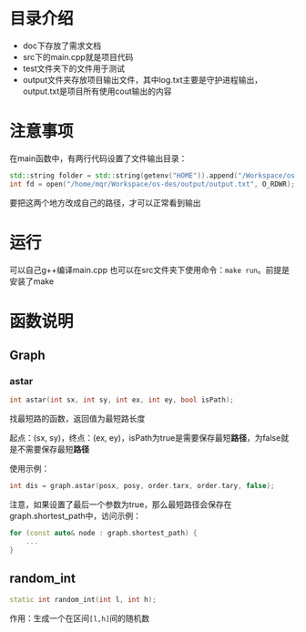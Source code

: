 # 目录介绍
- doc下存放了需求文档
- src下的main.cpp就是项目代码
- test文件夹下的文件用于测试
- output文件夹存放项目输出文件，其中log.txt主要是守护进程输出，output.txt是项目所有使用cout输出的内容
# 注意事项
在main函数中，有两行代码设置了文件输出目录：
```cpp
std::string folder = std::string(getenv("HOME")).append("/Workspace/os-des/output");
int fd = open("/home/mqr/Workspace/os-des/output/output.txt", O_RDWR);
```
要把这两个地方改成自己的路径，才可以正常看到输出
# 运行
可以自己g++编译main.cpp
也可以在src文件夹下使用命令：`make run`。前提是安装了make
# 函数说明
## Graph
### astar
```cpp
int astar(int sx, int sy, int ex, int ey, bool isPath);
```
找最短路的函数，返回值为最短路长度

起点：(sx, sy)，终点：(ex, ey)，isPath为true是需要保存最短**路径**，为false就是不需要保存最短**路径**

使用示例：
```cpp
int dis = graph.astar(posx, posy, order.tarx, order.tary, false);
```

注意，如果设置了最后一个参数为true，那么最短路径会保存在graph.shortest_path中，访问示例：
```cpp
for (const auto& node : graph.shortest_path) {
    ... 
}
```

## random_int
```cpp
static int random_int(int l, int h);
```
作用：生成一个在区间`[l,h]`间的随机数